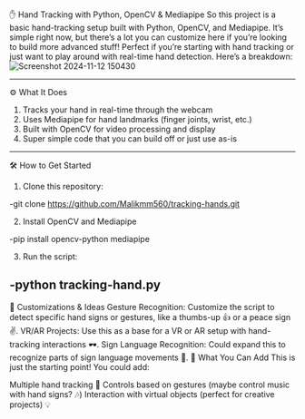 
✋ Hand Tracking with Python, OpenCV & Mediapipe
So this project is a basic hand-tracking setup built with Python, OpenCV, and Mediapipe. It’s simple right now, but there’s a lot you can customize here if you’re looking to build more advanced stuff! Perfect if you’re starting with hand tracking or just want to play around with real-time hand detection. Here’s a breakdown:
![Screenshot 2024-11-12 150430](https://github.com/user-attachments/assets/3d9b6968-f26c-45c4-9034-f172006a7143)

----------------------------------------------------------------------------------------------------------------

⚙️ What It Does

1. Tracks your hand in real-time through the webcam
2. Uses Mediapipe for hand landmarks (finger joints, wrist, etc.)
3. Built with OpenCV for video processing and display
4. Super simple code that you can build off or just use as-is
----------------------------------------------------------------------------------------------------------------

🛠 How to Get Started
1. Clone this repository:

-git clone https://github.com/Malikmm560/tracking-hands.git

2. Install OpenCV and Mediapipe

-pip install opencv-python mediapipe

3. Run the script:

-python tracking-hand.py
----------------------------------------------------------------------------------------------------------------

🔧 Customizations & Ideas
Gesture Recognition: Customize the script to detect specific hand signs or gestures, like a thumbs-up 👍 or a peace sign ✌️.
VR/AR Projects: Use this as a base for a VR or AR setup with hand-tracking interactions 🕶️.
Sign Language Recognition: Could expand this to recognize parts of sign language movements 👋.
🚀 What You Can Add
This is just the starting point! You could add:

Multiple hand tracking 🤲
Controls based on gestures (maybe control music with hand signs? 🎶)
Interaction with virtual objects (perfect for creative projects) 💡

